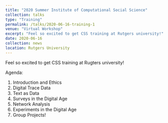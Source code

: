 ```yaml
---
title: "2020 Summer Institute of Computational Social Science"
collection: talks
type: "Training"
permalink: /talks/2020-06-16-training-1
venue: "Virtual Workshop"
excerpt: "Feel so excited to get CSS training at Rutgers university!"
date: 2020-06-16
collection: news
location: Rutgers University
---
```


Feel so excited to get CSS training at Rugters university!

Agenda:
1. Introduction and Ethics
2. Digital Trace Data
3. Text as Data
4. Surveys in the Digital Age
5. Network Analysis
6. Experiments in the Digital Age
7. Group Projects!
